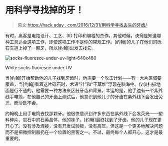 # 用科学寻找掉的牙！

> 原文:[https://hack aday . com/2016/12/31/用科学寻找丢失的牙齿/](https://hackaday.com/2016/12/31/finding-a-lost-tooth-with-science/)

有时，黑客是电路设计、工艺、3D 打印和编程的杰作。其他时候，诀窍是知道哪种工具适合这项工作，即使这项工作不是你的常规工作。[约翰]的儿子在他们的砾石车道上掉了一颗牙，所以[约翰]出发去找它。

![socks-fluoresce-under-uv-light-640x480](../Images/cd77b713adf52112dc9bfaf392b2fadc.png)

White socks fluoresce under UV

当[约翰]开始帮助他的儿子找到牙齿时，他需要一个攻击计划——有一大片区域要覆盖，当[约翰]看着这片砾石时，术语“针”和“干草堆”浮现在脑海中。仅仅扫描地面是行不通的，他需要一种方法来区分牙齿和背景。幸运的是，他手边有一个紫外线手电筒，在他自己的牙齿上测试后，他意识到他儿子的牙齿在紫外线下会发出荧光，而沙砾不会。

约翰晚上用手电筒去找那颗牙。他很快意识到许多东西在紫外线下会发荧光——塑料碎片、岩石中的石英晶体、他的袜子。[约翰]最终找到了牙齿，他的儿子现在更开心了。没有涉及焊接，没有开发试验板，没有高压，但这是一个更多地解决问题而不是把微控制器扔在一个位置的黑客之一。不过，最终每个人都开心，这才是最重要的。